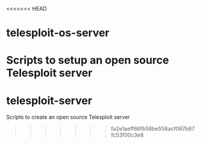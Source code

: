 <<<<<<< HEAD
# telesploit-os-server
Scripts to setup an open source Telesploit server
=======
# telesploit-server
 Scripts to create an open source Telesploit server
>>>>>>> fa2e1aeff66fb58be558acf067b87fc53f00c3e8
